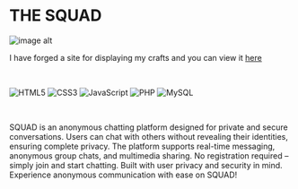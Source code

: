# THE SQUAD

![image alt](https://github.com/user-attachments/assets/92bdbe03-5572-49c1-ab90-32b168be84c9)


I have forged a site for displaying my crafts and you can view it [here](https://jstpavan.freewebhostmost.com/)

<br>

![HTML5](https://img.shields.io/badge/html5-%23E34F26.svg?style=for-the-badge&logo=html5&logoColor=white)
![CSS3](https://img.shields.io/badge/css3-%231572B6.svg?style=for-the-badge&logo=css3&logoColor=white)
![JavaScript](https://img.shields.io/badge/javascript-%23323330.svg?style=for-the-badge&logo=javascript&logoColor=%23F7DF1E)
![PHP](https://img.shields.io/badge/php-%23777BB4.svg?style=for-the-badge&logo=php&logoColor=white)
![MySQL](https://img.shields.io/badge/mysql-4479A1.svg?style=for-the-badge&logo=mysql&logoColor=white)

<br>

SQUAD is an anonymous chatting platform designed for private and secure conversations. Users can chat with others without revealing their identities, ensuring complete privacy. The platform supports real-time messaging, anonymous group chats, and multimedia sharing. No registration required – simply join and start chatting. Built with user privacy and security in mind. Experience anonymous communication with ease on SQUAD!
